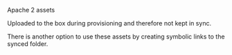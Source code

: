 Apache 2 assets

Uploaded to the box during provisioning and therefore not kept in sync.

There is another option to use these assets by creating symbolic links to the synced folder.